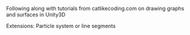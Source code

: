 Following along with tutorials from catlikecoding.com on drawing graphs and surfaces in Unity3D


Extensions:
Particle system or line segments
